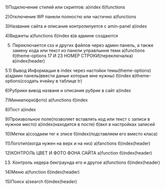 1)Подключение стилей или скриптов:
    а)index
    б)functions
    
2)Отключение WP панели полностю или частично
    а)functions


3)Название сайта и описание контролилуется с amin-panel 
    а)index



4)Виджеты
    а)functions
    б)index
    в)в админе создаются
    
    
5) Переключается css и других файлов через админ панель, а также замену кода или текст из панели управлыння теми
    а)functions
    б)theme-options 17 И 23 НОМЕР СТРОКИ(переключалка)
    в)index(header)


5.1) Вывод Информацыи в index через настойки темы(theme-options)
    а)админ панель(ввести даные которые мне нужны)
    б)index
    в)theme-options(создать ячейку в таблице tr)



6)Рубрики вивод названя и описания рубрик в сайт
    а)index
    
7)Миниатюри(фото)
  а)functions
  б)index
  
  
8)Пост
  а)index
 
9)Произвольное поле(позволяет вставлять код или текст с записи в нужное место)
  а)index(находится в посте)
  б)вкл в настройках записей
  
10)Метки
    а)создаем тег к зписе
    б)index(подставляем его вместо класа)
    
11)Логотип(когда нужен на верх и на низ)
    а)fanctions
    б)index(header)
    
12)КОНТРОЛЬ ЦВЕТ И ФОТО ФОНА САЙТА
    а)function
    б)index(header)
    
13) Контроль хедера бекграунда его и другое
    а)functions
    б)index(header)
    
14)Меню
    а)function
    б)index(header)
    
15)Поиск
    а)search
    б)index(header)
    
